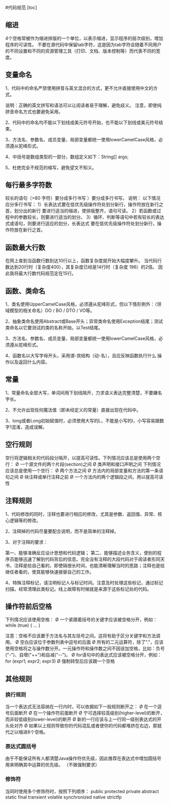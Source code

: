 #代码规范
[toc]

## 缩进
4个空格常被作为缩进排版的一个单位，以表示缩进，显示程序的层次级别，增加程序的可读性。
不要在源代码中保留tab字符，这是因为tab字符会随着不同用户的不同设置和不同的资源管理工具（打印、文档、版本控制等）而代表不同的宽度。

## 变量命名
1、代码中的命名严禁使用拼音与英文混合的方式，更不允许直接使用中文的方式。

说明：正确的英文拼写和语法可以让阅读者易于理解，避免歧义。 注意，即使纯拼音命名方式也要避免采用。

2、代码中的命名均不能以下划线或美元符号开始，也不能以下划线或美元符号结束。

3、方法名、参数名、成员变量、局部变量都统一使用lowerCamelCase风格，必须遵从驼峰形式。

4、中括号是数组类型的一部分，数组定义如下：String[] args;

5、杜绝完全不规范的缩写，避免望文不知义。

## 每行最多字符数
较长的语句（>80 字符）要分成多行书写 ）要分成多行书写。
说明：
以下情况应分多行书写：
1）长表达式要在低优先级操作符处划分新行，操作符放在新行之首，划分出的新行
要进行适当的缩进，使排版整齐，语句可读。
2）若函数或过程中的参数较长，则要进行适当的划分。
3）循环、判断等语句中若有较长的表达式或语句，则要进行适应的划分，长表达式
要在低优先级操作符处划分新行，操作符放在新行之首。

## 函数最大行数
在网上查到当函数行数到达10行以上，函数复杂度就开始大幅度攀升。
当代码行数达到20行时（复杂度400），其复杂度已经是14行时（复杂度 196）的2倍。
因此我将最大行数代码规范定在15行。

## 函数、类命名
1、类名使用UpperCamelCase风格，必须遵从驼峰形式，但以下情形例外：（领域模型的相关命名）DO / BO / DTO / VO等。

2、抽象类命名使用Abstract或Base开头；异常类命名使用Exception结尾；测试类命名以它要测试的类的名称开始，以Test结尾。

3、方法名、参数名、成员变量、局部变量都统一使用lowerCamelCase风格，必须遵从驼峰形式。

4、函数名以大写字母开头，采用谓-宾结构（动-名），且应反映函数执行什么
操作以及返回什么内容。 

## 常量
1、常量命名全部大写，单词间用下划线隔开，力求语义表达完整清楚，不要嫌名字长。

2、不允许出现任何魔法值（即未经定义的常量）直接出现在代码中。

3、long或者Long初始赋值时，必须使用大写的L，不能是小写的l，小写容易跟数字1混淆，造成误解。

## 空行规则
空行将逻辑相关的代码段分隔开，以提高可读性。下列情况应该总是使用两个空行：
Ø        一个源文件的两个片段(section)之间
Ø         类声明和接口声明之间
下列情况应该总是使用一个空行：
Ø        两个方法之间
Ø        方法内的局部变量和方法的第一条语句之间
Ø        块注释或单行注释之前
Ø        一个方法内的两个逻辑段之间，用以提高可读性

## 注释规则
1、代码修改的同时，注释也要进行相应的修改，尤其是参数、返回值、异常、核心逻辑等的修改。

2、注释掉的代码尽量要配合说明，而不是简单的注释掉。

3、对于注释的要求：

第一、能够准确反应设计思想和代码逻辑；
第二、能够描述业务含义，使别的程序员能够迅速了解到代码背后的信息。完全没有注释的大段代码对于阅读者形同天书，注释是给自己看的，即使隔很长时间，也能清晰理解当时的思路；注释也是给继任者看的，使其能够快速接替自己的工作。

4、特殊注释标记，请注明标记人与标记时间。注意及时处理这些标记，通过标记扫描，经常清理此类标记。线上故障有时候就是来源于这些标记处的代码。

## 操作符前后空格
下列情况应该使用空格：
Ø 一个紧跟着括号的关键字应该被空格分开，例如：
  while (true) {
      ...
  }
  
注意：空格不应该置于方法名与其左括号之间。这将有助于区分关键字和方法调用。
Ø 空白应该位于参数列表中逗号的后面
Ø 所有的二元运算符，除了"."，应该使用空格将之与操作数分开。一元操作符和操作数之间不因该加空格，比如：负号("-")、自增("++")和自减("--")。
Ø for语句中的表达式应该被空格分开，例如：
for (expr1; expr2; expr3)
Ø 强制转型后应该跟一个空格

## 其他规则
### 换行规则
当一个表达式无法容纳在一行内时，可以依据如下一般规则断开之：
Ø        在一个逗号后面断开
Ø        在一个操作符前面断开
Ø        宁可选择较高级别(higher-level)的断开，而非较低级别(lower-level)的断开
Ø        新的一行应该与上一行同一级别表达式的开头处对齐
Ø        如果以上规则导致你的代码混乱或者使你的代码都堆挤在右边，那就代之以缩进8个空格。

### 表达式圆括号
由于不能保证所有人都清楚Java操作符优先级，因此推荐在表达式中增加圆括号用来明确其中运算的优先级。
（不做强制要求）

### 修饰符
当同时使用多个修饰符时，按照下列顺序：
public protected private abstract static final transient volatile synchronized native strictfp